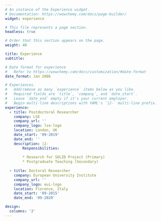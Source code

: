 ```yaml
---
# An instance of the Experience widget.
# Documentation: https://wowchemy.com/docs/page-builder/
widget: experience

# This file represents a page section.
headless: true

# Order that this section appears on the page.
weight: 40

title: Experience
subtitle:

# Date format for experience
#   Refer to https://wowchemy.com/docs/customization/#date-format
date_format: Jan 2006

# Experiences.
#   Add/remove as many `experience` items below as you like.
#   Required fields are `title`, `company`, and `date_start`.
#   Leave `date_end` empty if it's your current employer.
#   Begin multi-line descriptions with YAML's `|2-` multi-line prefix.
experience:
  - title: Postdoctoral Researcher
    company: LSE
    company_url: ''
    company_logo: lse-logo
    location: London, UK
    date_start: '09-2019'
    date_end: ''
    description: |2-
        Responsibilities:
        
        * Research for SOLID Project (Primary)
        * Postgraduate Teaching (Secondary)
        
  - title: Doctoral Researcher
    company: European University Institute
    company_url: ''
    company_logo: eui-logo
    location: Florence, Italy
    date_start: '09-2015'
    date_end: '09-2020'

design:
  columns: '2'
---
```

